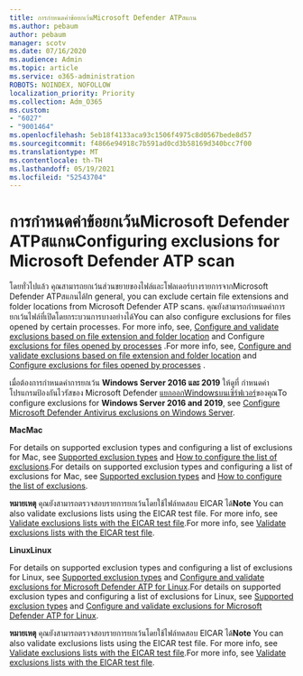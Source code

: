 ```yaml
---
title: การกําหนดค่าข้อยกเว้นMicrosoft Defender ATPสแกน
ms.author: pebaum
author: pebaum
manager: scotv
ms.date: 07/16/2020
ms.audience: Admin
ms.topic: article
ms.service: o365-administration
ROBOTS: NOINDEX, NOFOLLOW
localization_priority: Priority
ms.collection: Adm_O365
ms.custom:
- "6027"
- "9001464"
ms.openlocfilehash: 5eb18f4133aca93c1506f4975c8d0567bede8d57
ms.sourcegitcommit: f4866e94918c7b591ad0cd3b58169d340bcc7f00
ms.translationtype: MT
ms.contentlocale: th-TH
ms.lasthandoff: 05/19/2021
ms.locfileid: "52543704"
---
```

# <a name="configuring-exclusions-for-microsoft-defender-atp-scan"></a><span data-ttu-id="87b24-102">การกําหนดค่าข้อยกเว้นMicrosoft Defender ATPสแกน</span><span class="sxs-lookup"><span data-stu-id="87b24-102">Configuring exclusions for Microsoft Defender ATP scan</span></span>

<span data-ttu-id="87b24-103">โดยทั่วไปแล้ว คุณสามารถยกเว้นส่วนขยายของไฟล์และโฟลเดอร์บางรายการจากMicrosoft Defender ATPสแกนได้</span><span class="sxs-lookup"><span data-stu-id="87b24-103">In general, you can exclude certain file extensions and folder locations from Microsoft Defender ATP scans.</span></span> <span data-ttu-id="87b24-104">คุณยังสามารถกําหนดค่าการยกเว้นไฟล์ที่เปิดโดยกระบวนการบางอย่างได้</span><span class="sxs-lookup"><span data-stu-id="87b24-104">You can also configure exclusions for files opened by certain processes.</span></span> <span data-ttu-id="87b24-105">For more info, see, [Configure and validate exclusions based on file extension and folder location](/windows/security/threat-protection/microsoft-defender-antivirus/configure-extension-file-exclusions-microsoft-defender-antivirus) and Configure [exclusions for files opened by processes](/windows/security/threat-protection/microsoft-defender-antivirus/configure-process-opened-file-exclusions-microsoft-defender-antivirus) .</span><span class="sxs-lookup"><span data-stu-id="87b24-105">For more info, see, [Configure and validate exclusions based on file extension and folder location](/windows/security/threat-protection/microsoft-defender-antivirus/configure-extension-file-exclusions-microsoft-defender-antivirus) and [Configure exclusions for files opened by processes](/windows/security/threat-protection/microsoft-defender-antivirus/configure-process-opened-file-exclusions-microsoft-defender-antivirus) .</span></span>

<span data-ttu-id="87b24-106">เมื่อต้องการกําหนดค่าการยกเว้น **Windows Server 2016 และ 2019** ให้ดูที่ กําหนดค่าโปรแกรมป้องกันไวรัสของ Microsoft Defender [แยกออกWindowsบนเซิร์ฟเวอร์](/windows/security/threat-protection/microsoft-defender-antivirus/configure-server-exclusions-microsoft-defender-antivirus)ของคุณ</span><span class="sxs-lookup"><span data-stu-id="87b24-106">To configure exclusions for  **Windows Server 2016 and 2019**, see [Configure Microsoft Defender Antivirus exclusions on Windows Server](/windows/security/threat-protection/microsoft-defender-antivirus/configure-server-exclusions-microsoft-defender-antivirus).</span></span>

<span data-ttu-id="87b24-107">**Mac**</span><span class="sxs-lookup"><span data-stu-id="87b24-107">**Mac**</span></span>

<span data-ttu-id="87b24-108">For details on supported exclusion types and configuring a list of exclusions for Mac, see [Supported exclusion types](/windows/security/threat-protection/microsoft-defender-atp/mac-exclusions#supported-exclusion-types) and [How to configure the list of exclusions](/windows/security/threat-protection/microsoft-defender-atp/mac-exclusions#how-to-configure-the-list-of-exclusions).</span><span class="sxs-lookup"><span data-stu-id="87b24-108">For details on supported exclusion types and configuring a list of exclusions for Mac, see [Supported exclusion types](/windows/security/threat-protection/microsoft-defender-atp/mac-exclusions#supported-exclusion-types) and [How to configure the list of exclusions](/windows/security/threat-protection/microsoft-defender-atp/mac-exclusions#how-to-configure-the-list-of-exclusions).</span></span>

<span data-ttu-id="87b24-109">**หมายเหตุ** คุณยังสามารถตรวจสอบรายการยกเว้นโดยใช้ไฟล์ทดสอบ EICAR ได้</span><span class="sxs-lookup"><span data-stu-id="87b24-109">**Note** You can also validate exclusions lists using the EICAR test file.</span></span> <span data-ttu-id="87b24-110">For more info, see [Validate exclusions lists with the EICAR test file](/windows/security/threat-protection/microsoft-defender-atp/mac-exclusions#validate-exclusions-lists-with-the-eicar-test-file).</span><span class="sxs-lookup"><span data-stu-id="87b24-110">For more info, see [Validate exclusions lists with the EICAR test file](/windows/security/threat-protection/microsoft-defender-atp/mac-exclusions#validate-exclusions-lists-with-the-eicar-test-file).</span></span> 

<span data-ttu-id="87b24-111">**Linux**</span><span class="sxs-lookup"><span data-stu-id="87b24-111">**Linux**</span></span>

<span data-ttu-id="87b24-112">For details on supported exclusion types and configuring a list of exclusions for Linux, see [Supported exclusion types](/windows/security/threat-protection/microsoft-defender-atp/linux-exclusions#supported-exclusion-types) and [Configure and validate exclusions for Microsoft Defender ATP for Linux](/windows/security/threat-protection/microsoft-defender-atp/linux-exclusions).</span><span class="sxs-lookup"><span data-stu-id="87b24-112">For details on supported exclusion types and configuring a list of exclusions for Linux, see [Supported exclusion types](/windows/security/threat-protection/microsoft-defender-atp/linux-exclusions#supported-exclusion-types) and [Configure and validate exclusions for Microsoft Defender ATP for Linux](/windows/security/threat-protection/microsoft-defender-atp/linux-exclusions).</span></span>

<span data-ttu-id="87b24-113">**หมายเหตุ** คุณยังสามารถตรวจสอบรายการยกเว้นโดยใช้ไฟล์ทดสอบ EICAR ได้</span><span class="sxs-lookup"><span data-stu-id="87b24-113">**Note** You can also validate exclusions lists using the EICAR test file.</span></span> <span data-ttu-id="87b24-114">For more info, see [Validate exclusions lists with the EICAR test file](/windows/security/threat-protection/microsoft-defender-atp/linux-exclusions#validate-exclusions-lists-with-the-eicar-test-file).</span><span class="sxs-lookup"><span data-stu-id="87b24-114">For more info, see [Validate exclusions lists with the EICAR test file](/windows/security/threat-protection/microsoft-defender-atp/linux-exclusions#validate-exclusions-lists-with-the-eicar-test-file).</span></span> 